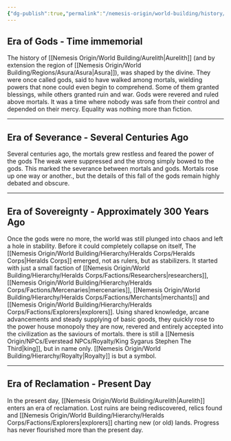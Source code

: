 ```yaml
---
{"dg-publish":true,"permalink":"/nemesis-origin/world-building/history/timeline-of-aurelith/"}
---
```


## Era of Gods - Time immemorial
The history of [[Nemesis Origin/World Building/Aurelith\|Aurelith]] (and by extension the region of [[Nemesis Origin/World Building/Regions/Asura/Asura\|Asura]]), was shaped by the divine. They were once called gods, said to have walked among mortals, wielding powers that none could even begin to comprehend. Some of them granted blessings, while others granted ruin and war. Gods were revered and ruled above mortals. It was a time where nobody was safe from their control and depended on their mercy. Equality was nothing more than fiction. 

---
## Era of Severance - Several Centuries Ago
Several centuries ago, the mortals grew restless and feared the power of the gods The weak were suppressed and the strong simply bowed to the gods. This marked the severance between mortals and gods. Mortals rose up one way or another., but the details of this fall of the gods remain highly debated and obscure.

---
## Era of Sovereignty -  Approximately 300 Years Ago
Once the gods were no more, the world was still plunged into chaos and left a hole in stability. Before it could completely collapse on itself, The [[Nemesis Origin/World Building/Hierarchy/Heralds Corps/Heralds Corps\|Heralds Corps]] emerged, not as rulers, but as stabilizers. It started with just a small faction of [[Nemesis Origin/World Building/Hierarchy/Heralds Corps/Factions/Researchers\|researchers]], [[Nemesis Origin/World Building/Hierarchy/Heralds Corps/Factions/Mercenaries\|mercenaries]], [[Nemesis Origin/World Building/Hierarchy/Heralds Corps/Factions/Merchants\|merchants]] and [[Nemesis Origin/World Building/Hierarchy/Heralds Corps/Factions/Explorers\|explorers]]. Using shared knowledge, arcane advancements and steady supplying of basic goods, they quickly rose to the power house monopoly they are now, revered and entirely accepted into the civilization as the saviours of mortals. there is still a [[Nemesis Origin/NPCs/Everstead NPCs/Royalty/King Sygarus Stephen The Third\|king]], but in name only. [[Nemesis Origin/World Building/Hierarchy/Royalty\|Royalty]] is but a symbol.

---
## Era of Reclamation - Present Day
In the present day, [[Nemesis Origin/World Building/Aurelith\|Aurelith]] enters an era of reclamation. Lost ruins are being rediscovered, relics found and [[Nemesis Origin/World Building/Hierarchy/Heralds Corps/Factions/Explorers\|explorers]] charting new (or old) lands. Progress has never flourished more than the present day. 